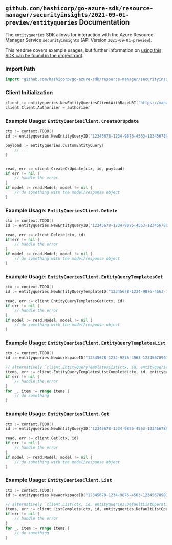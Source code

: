 
## `github.com/hashicorp/go-azure-sdk/resource-manager/securityinsights/2021-09-01-preview/entityqueries` Documentation

The `entityqueries` SDK allows for interaction with the Azure Resource Manager Service `securityinsights` (API Version `2021-09-01-preview`).

This readme covers example usages, but further information on [using this SDK can be found in the project root](https://github.com/hashicorp/go-azure-sdk/tree/main/docs).

### Import Path

```go
import "github.com/hashicorp/go-azure-sdk/resource-manager/securityinsights/2021-09-01-preview/entityqueries"
```


### Client Initialization

```go
client := entityqueries.NewEntityQueriesClientWithBaseURI("https://management.azure.com")
client.Client.Authorizer = authorizer
```


### Example Usage: `EntityQueriesClient.CreateOrUpdate`

```go
ctx := context.TODO()
id := entityqueries.NewEntityQueryID("12345678-1234-9876-4563-123456789012", "example-resource-group", "workspaceValue", "entityQueryIdValue")

payload := entityqueries.CustomEntityQuery{
	// ...
}


read, err := client.CreateOrUpdate(ctx, id, payload)
if err != nil {
	// handle the error
}
if model := read.Model; model != nil {
	// do something with the model/response object
}
```


### Example Usage: `EntityQueriesClient.Delete`

```go
ctx := context.TODO()
id := entityqueries.NewEntityQueryID("12345678-1234-9876-4563-123456789012", "example-resource-group", "workspaceValue", "entityQueryIdValue")

read, err := client.Delete(ctx, id)
if err != nil {
	// handle the error
}
if model := read.Model; model != nil {
	// do something with the model/response object
}
```


### Example Usage: `EntityQueriesClient.EntityQueryTemplatesGet`

```go
ctx := context.TODO()
id := entityqueries.NewEntityQueryTemplateID("12345678-1234-9876-4563-123456789012", "example-resource-group", "workspaceValue", "entityQueryTemplateIdValue")

read, err := client.EntityQueryTemplatesGet(ctx, id)
if err != nil {
	// handle the error
}
if model := read.Model; model != nil {
	// do something with the model/response object
}
```


### Example Usage: `EntityQueriesClient.EntityQueryTemplatesList`

```go
ctx := context.TODO()
id := entityqueries.NewWorkspaceID("12345678-1234-9876-4563-123456789012", "example-resource-group", "workspaceValue")

// alternatively `client.EntityQueryTemplatesList(ctx, id, entityqueries.DefaultEntityQueryTemplatesListOperationOptions())` can be used to do batched pagination
items, err := client.EntityQueryTemplatesListComplete(ctx, id, entityqueries.DefaultEntityQueryTemplatesListOperationOptions())
if err != nil {
	// handle the error
}
for _, item := range items {
	// do something
}
```


### Example Usage: `EntityQueriesClient.Get`

```go
ctx := context.TODO()
id := entityqueries.NewEntityQueryID("12345678-1234-9876-4563-123456789012", "example-resource-group", "workspaceValue", "entityQueryIdValue")

read, err := client.Get(ctx, id)
if err != nil {
	// handle the error
}
if model := read.Model; model != nil {
	// do something with the model/response object
}
```


### Example Usage: `EntityQueriesClient.List`

```go
ctx := context.TODO()
id := entityqueries.NewWorkspaceID("12345678-1234-9876-4563-123456789012", "example-resource-group", "workspaceValue")

// alternatively `client.List(ctx, id, entityqueries.DefaultListOperationOptions())` can be used to do batched pagination
items, err := client.ListComplete(ctx, id, entityqueries.DefaultListOperationOptions())
if err != nil {
	// handle the error
}
for _, item := range items {
	// do something
}
```

